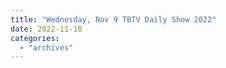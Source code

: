 ```yaml
---
title: "Wednesday, Nov 9 TBTV Daily Show 2022"
date: 2022-11-10
categories: 
  - "archives"
---
```



